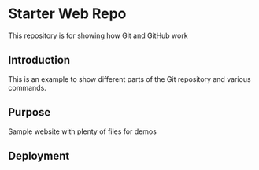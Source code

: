 # Starter Web Repo

This repository is for showing how Git and GitHub work

## Introduction
This is an example to show different parts of the Git repository and various commands.

## Purpose

Sample website with plenty of files for demos

## Deployment
